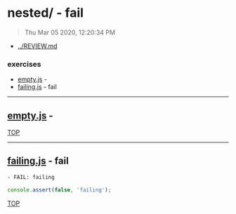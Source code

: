 # nested/ - fail

> Thu Mar 05 2020, 12:20:34 PM

* [../REVIEW.md](../REVIEW.md)

### exercises

* [empty.js](#emptyjs--- ) -  
* [failing.js](#failingjs---fail) - fail

---

## [empty.js](./empty.js) -  

[TOP](#readme)

---

## [failing.js](./failing.js) - fail

```txt
- FAIL: failing
```

```js
console.assert(false, 'failing');

```

[TOP](#readme)

